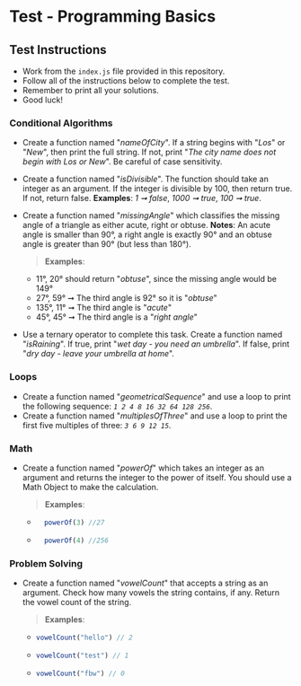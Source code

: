 # Test - Programming Basics 
## Test Instructions 
* Work from the `index.js` file provided in this repository.
* Follow all of the instructions below to complete the test. 
* Remember to print all your solutions. 
* Good luck!

### Conditional Algorithms 
* Create a function named "_nameOfCity_". If a string begins with "_Los_" or "_New_", then print the full string. If not, print "_The city name does not begin with Los or New_". Be careful of case sensitivity.

* Create a function named "_isDivisible_". The function should take an integer as an argument. If the integer is divisible by 100, then return true. If not, return false. **Examples**: _1 ➞ false_, _1000 ➞ true_, _100 ➞ true_.

* Create a function named "_missingAngle_" which classifies the missing angle of a triangle as either acute, right or obtuse. 
**Notes**: An acute angle is smaller than 90°, a right angle is exactly 90° and an obtuse angle is greater than 90°  (but less than 180°). 
    > **Examples**: 
    - 11°, 20° should return "_obtuse_", since the missing angle would be 149° 
    - 27°, 59° ➞ The third angle is 92° so it is "_obtuse_"
    - 135°, 11° ➞ The third angle is "_acute_" 
    - 45°, 45° ➞ The third angle is a "_right angle_"

* Use a ternary operator to complete this task. Create a function named "_isRaining_". If true, print "_wet day - you need an umbrella_". If false, print "_dry day - leave your umbrella at home_".

### Loops 
* Create a function named "_geometricalSequence_" and use a loop to print the following sequence: _`1 2 4 8 16 32 64 128 256`_.
* Create a function named "_multiplesOfThree_" and use a loop to print the first five multiples of three: _`3 6 9 12 15`_.

### Math 
* Create a function named "_powerOf_" which takes an integer as an argument and returns the integer to the power of itself. You should use a Math Object to make the calculation.
    > **Examples**:
    - ```javascript 
        powerOf(3) //27
        ```

    - ```javascript 
        powerOf(4) //256
        ```

### Problem Solving 
* Create a function named "_vowelCount_" that accepts a string as an argument. Check how many vowels the string contains, if any. Return the vowel count of the string. 
    > **Examples**: 
    - ```javascript
      vowelCount("hello") // 2
      ```
    - ```javascript
      vowelCount("test") // 1
      ```
    - ```javascript
      vowelCount("fbw") // 0
      ```
